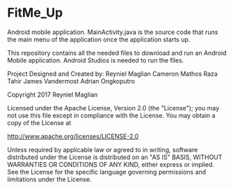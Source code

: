 # FitMe_Up
Android mobile application.
MainActivity.java is the source code that runs the main menu of the application once the application starts up.

This repository contains all the needed files to download and run an Android Mobile application.
Android Studios is needed to run the files. 

Project Designed and Created by: 
Reyniel Maglian
Cameron Mathos
Raza Tahir
James Vandermost
Adrian Ongkoputro



Copyright 2017 Reyniel Maglian

Licensed under the Apache License, Version 2.0 (the "License");
you may not use this file except in compliance with the License.
You may obtain a copy of the License at

   http://www.apache.org/licenses/LICENSE-2.0

Unless required by applicable law or agreed to in writing, software
distributed under the License is distributed on an "AS IS" BASIS,
WITHOUT WARRANTIES OR CONDITIONS OF ANY KIND, either express or implied.
See the License for the specific language governing permissions and
limitations under the License.
